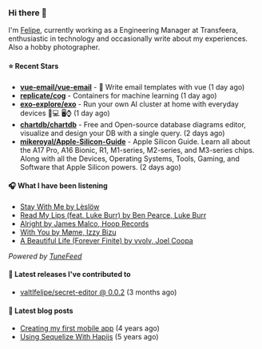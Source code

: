 ### Hi there 👋

I'm [Felipe](https://felipevm.com), currently working as a Engineering Manager at Transfeera, enthusiastic in technology and occasionally write about my experiences. Also a hobby photographer.

#### ⭐ Recent Stars
- **[vue-email/vue-email](https://github.com/vue-email/vue-email)** - 💌 Write email templates with vue (1 day ago)
- **[replicate/cog](https://github.com/replicate/cog)** - Containers for machine learning (1 day ago)
- **[exo-explore/exo](https://github.com/exo-explore/exo)** - Run your own AI cluster at home with everyday devices 📱💻 🖥️⌚ (1 day ago)
- **[chartdb/chartdb](https://github.com/chartdb/chartdb)** - Free and Open-source database diagrams editor, visualize and design your DB with a single query. (2 days ago)
- **[mikeroyal/Apple-Silicon-Guide](https://github.com/mikeroyal/Apple-Silicon-Guide)** - Apple Silicon Guide. Learn all about the A17 Pro, A16 Bionic, R1, M1-series,  M2-series, and M3-series chips. Along with all the Devices, Operating Systems, Tools, Gaming, and Software that Apple Silicon powers. (2 days ago)

#### 🎧 What I have been listening
- [Stay With Me by Lèslöw](https://open.spotify.com/track/4xMB8Ml2tJrtvnaaMqaXRH)
- [Read My Lips (feat. Luke Burr) by Ben Pearce, Luke Burr](https://open.spotify.com/track/3HEogXsBOz2fTBJVAgH1NF)
- [Alright by James Malco, Hoop Records](https://open.spotify.com/track/6CHuEZsH1mEDhNwNPnuYUg)
- [With You by Møme, Izzy Bizu](https://open.spotify.com/track/3VLHw9LckKrlGkzPxfJRLE)
- [A Beautiful Life (Forever Finite) by vvolv, Joel Coopa](https://open.spotify.com/track/3vFXxajUZtXpgOwn71jrWz)

_Powered by [TuneFeed](https://tunefeed.app?ref=valtlfelipe-gh-profile)_ 

#### 🚀 Latest releases I've contributed to


- [valtlfelipe/secret-editor @ 0.0.2](https://github.com/valtlfelipe/secret-editor/releases/tag/0.0.2) (3 months ago)

#### 📄 Latest blog posts
- [Creating my first mobile app](https://felipevm.com/posts/creating-my-first-mobile-app/) (4 years ago)
- [Using Sequelize With Hapijs](https://felipevm.com/posts/using-sequelize-with-hapijs/) (5 years ago)
